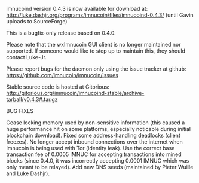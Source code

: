 imnucoind version 0.4.3 is now available for download at:
http://luke.dashjr.org/programs/imnucoin/files/imnucoind-0.4.3/ (until Gavin uploads to SourceForge)

This is a bugfix-only release based on 0.4.0.

Please note that the wxImnucoin GUI client is no longer maintained nor supported. If someone would like to step up to maintain this, they should contact Luke-Jr.

Please report bugs for the daemon only using the issue tracker at github:
https://github.com/imnucoin/imnucoin/issues

Stable source code is hosted at Gitorious:
http://gitorious.org/imnucoin/imnucoind-stable/archive-tarball/v0.4.3#.tar.gz

BUG FIXES

Cease locking memory used by non-sensitive information (this caused a huge performance hit on some platforms, especially noticable during initial blockchain download).
Fixed some address-handling deadlocks (client freezes).
No longer accept inbound connections over the internet when Imnucoin is being used with Tor (identity leak).
Use the correct base transaction fee of 0.0005 IMNUC for accepting transactions into mined blocks (since 0.4.0, it was incorrectly accepting 0.0001 IMNUC which was only meant to be relayed).
Add new DNS seeds (maintained by Pieter Wuille and Luke Dashjr).

